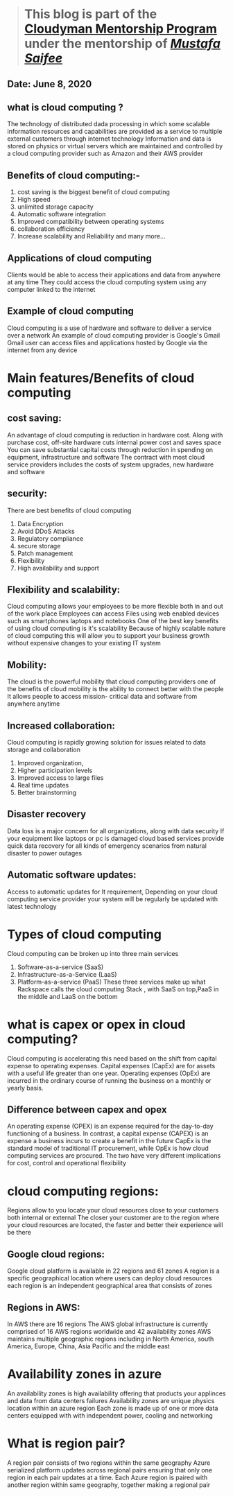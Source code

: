 > # This blog is part of the **[Cloudyman Mentorship Program](https://t.co/78sRvCvYiO?amp=1)** under the mentorship of *[Mustafa Saifee](https://www.linkedin.com/in/saifeemustafaq/)*

## Date: June 8, 2020

## what is cloud computing ?
  The technology of distributed dada processing  in which some scalable information resources and capabilities are provided as a service to multiple external  customers through internet  technology 
  Information and data  is stored  on physics or virtual  servers which are maintained and controlled by a cloud computing provider such as Amazon and their AWS provider 

## Benefits of cloud computing:-
  1. cost saving is the biggest  benefit of cloud computing 
  2. High speed 
  3. unlimited storage capacity 
  4. Automatic software integration
  5. Improved  compatibility between operating systems 
  6. collaboration  efficiency 
  7. Increase  scalability  and Reliability and many more...
  
## Applications of cloud computing 
  Clients would be able to access their applications and data from anywhere at any time They could access the cloud computing system using any computer linked to the internet 

## Example of cloud computing 
   Cloud computing  is a use of hardware and software to deliver a service over a network 
   An example of cloud computing provider is Google's Gmail Gmail user can access files and applications hosted by Google via the internet from any device 

# Main features/Benefits  of cloud computing 
 
## cost saving:
   An advantage of cloud computing is reduction in hardware cost. Along with purchase cost, off-site  hardware cuts internal power cost and saves space 
   You can save  substantial capital costs through reduction in spending on equipment, infrastructure and software 
   The contract with most cloud service providers includes the costs of system upgrades, new hardware and software 

## security:
   There are  best benefits of cloud computing 
   1. Data Encryption
   2. Avoid DDoS Attacks
   3. Regulatory compliance 
   4. secure storage 
   5. Patch management 
   6. Flexibility 
   7. High availability and support 

## Flexibility and scalability:
   Cloud computing allows your employees  to be more flexible  both in and out of the work place Employees  can access Files using web enabled devices such as smartphones  laptops and notebooks 
   One of the best key benefits of using cloud computing is it's scalability Because of highly scalable nature of cloud computing this will allow you to support your business growth without expensive changes to your existing IT system 

## Mobility:
   The cloud  is the powerful mobility that cloud computing providers one of the benefits of cloud mobility is the ability to connect  better with the people It allows people to access mission- critical data  and software from anywhere anytime 

## Increased collaboration:
   Cloud computing is rapidly growing solution for issues related to data storage and collaboration 
   1. Improved organization,
   2. Higher participation levels 
   3. Improved access to large files 
   4. Real time updates 
   5. Better brainstorming 

## Disaster recovery 
   Data loss is a major concern for all organizations, along with data security If your  equipment like laptops or pc is damaged cloud based services provide quick data recovery for all kinds of emergency scenarios from natural disaster to power outages

## Automatic software updates:
   Access to automatic updates for It requirement, Depending on your cloud  computing service provider your system will be regularly be updated with latest technology 

# Types of cloud computing 
  Cloud computing  can be broken up into three main services 
  1. Software-as-a-service (SaaS)
  2. Infrastructure-as-a-Service (LaaS)
  3. Platform-as-a-service (PaaS)
  These three services make up what Rackspace calls the cloud computing Stack , with SaaS on top,PaaS in the middle and LaaS on the bottom 

# what is capex or opex in cloud computing?
  Cloud computing is accelerating this need based on the shift from capital expense to operating expenses. Capital expenses (CapEx) are for assets with a useful life greater than one year. Operating expenses (OpEx) are incurred in the ordinary course of running the business on a monthly or yearly basis.

## Difference between capex and opex
   An operating expense (OPEX) is an expense required for the day-to-day functioning of a business. In contrast, a capital expense (CAPEX) is an expense a business incurs to create a benefit in the future CapEx is the standard model of traditional IT procurement, while OpEx is how cloud computing services are procured. The two have very different implications for cost, control and operational flexibility
   
# cloud computing regions:
 Regions allow to you locate your cloud resources close to your customers both internal or external The closer your customer are to the region where your cloud resources are located, the faster and better their experience will be there 
 
## Google cloud regions:
 Google cloud platform is available in 22 regions and 61 zones A region is a specific geographical location where users can deploy cloud resources each region is an independent geographical area that consists of zones 
 
## Regions in AWS:
 In AWS there are 16 regions The AWS global infrastructure is currently comprised of 16 AWS regions worldwide and 42 availability  zones AWS maintains multiple geographic regions including in North America, south America, Europe, China, Asia Pacific and the middle east 
   
# Availability zones in azure 
 An availability zones is high availability offering that products your applinces and data from data centers failures Availability zones are unique  physics location within an azure region  Each zone is made up of one or more data centers equipped with with independent power, cooling and networking 
 
# What is region pair?
  A region pair consists of two regions within the same geography Azure serialized platform updates across regional pairs ensuring that only one region in each pair updates at a time. Each Azure region is paired with another region within same geography, together making a regional pair

